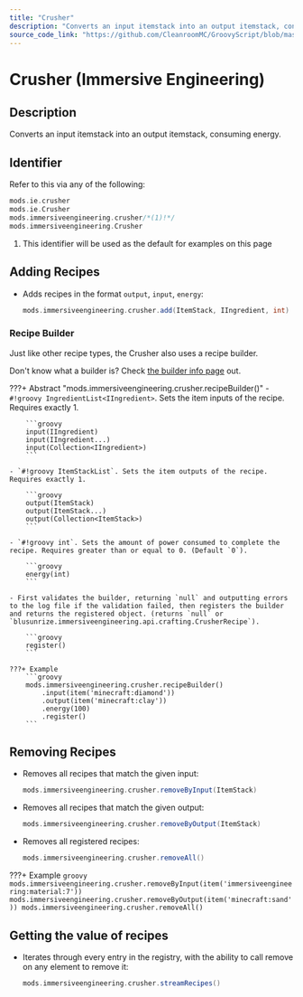 ```yaml
---
title: "Crusher"
description: "Converts an input itemstack into an output itemstack, consuming energy."
source_code_link: "https://github.com/CleanroomMC/GroovyScript/blob/master/src/main/java/com/cleanroommc/groovyscript/compat/mods/immersiveengineering/Crusher.java"
---
```


# Crusher (Immersive Engineering)

## Description

Converts an input itemstack into an output itemstack, consuming energy.

## Identifier

Refer to this via any of the following:

```groovy hl_lines="3"
mods.ie.crusher
mods.ie.Crusher
mods.immersiveengineering.crusher/*(1)!*/
mods.immersiveengineering.Crusher
```

1. This identifier will be used as the default for examples on this page

## Adding Recipes

- Adds recipes in the format `output`, `input`, `energy`:

    ```groovy
    mods.immersiveengineering.crusher.add(ItemStack, IIngredient, int)
    ```


### Recipe Builder

Just like other recipe types, the Crusher also uses a recipe builder.

Don't know what a builder is? Check [the builder info page](../../../groovy/builder.md) out.

???+ Abstract "mods.immersiveengineering.crusher.recipeBuilder()"
    - `#!groovy IngredientList<IIngredient>`. Sets the item inputs of the recipe. Requires exactly 1.

        ```groovy
        input(IIngredient)
        input(IIngredient...)
        input(Collection<IIngredient>)
        ```

    - `#!groovy ItemStackList`. Sets the item outputs of the recipe. Requires exactly 1.

        ```groovy
        output(ItemStack)
        output(ItemStack...)
        output(Collection<ItemStack>)
        ```

    - `#!groovy int`. Sets the amount of power consumed to complete the recipe. Requires greater than or equal to 0. (Default `0`).

        ```groovy
        energy(int)
        ```

    - First validates the builder, returning `null` and outputting errors to the log file if the validation failed, then registers the builder and returns the registered object. (returns `null` or `blusunrize.immersiveengineering.api.crafting.CrusherRecipe`).

        ```groovy
        register()
        ```

    ???+ Example
        ```groovy
        mods.immersiveengineering.crusher.recipeBuilder()
            .input(item('minecraft:diamond'))
            .output(item('minecraft:clay'))
            .energy(100)
            .register()
        ```



## Removing Recipes

- Removes all recipes that match the given input:

    ```groovy
    mods.immersiveengineering.crusher.removeByInput(ItemStack)
    ```

- Removes all recipes that match the given output:

    ```groovy
    mods.immersiveengineering.crusher.removeByOutput(ItemStack)
    ```

- Removes all registered recipes:

    ```groovy
    mods.immersiveengineering.crusher.removeAll()
    ```

???+ Example
    ```groovy
    mods.immersiveengineering.crusher.removeByInput(item('immersiveengineering:material:7'))
    mods.immersiveengineering.crusher.removeByOutput(item('minecraft:sand'))
    mods.immersiveengineering.crusher.removeAll()
    ```

## Getting the value of recipes

- Iterates through every entry in the registry, with the ability to call remove on any element to remove it:

    ```groovy
    mods.immersiveengineering.crusher.streamRecipes()
    ```
